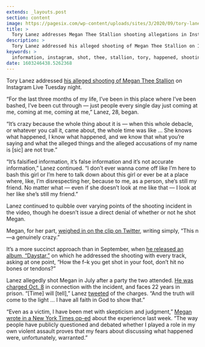 ```yaml
--- 
extends: _layouts.post 
section: content 
image: https://pagesix.com/wp-content/uploads/sites/3/2020/09/tory-lanez.jpg?quality=90&strip=all&w=1200 
title: > 
  Tory Lanez addresses Megan Thee Stallion shooting allegations in Instagram rant 
description: > 
  Tory Lanez addressed his alleged shooting of Megan Thee Stallion on Instagram Live Tuesday night.“For the last three months of my life, I’ve been in this place where I’ve been bashed, I’ve been cut through — just people every single day just coming at me, coming at me, coming at me,” Lanez, 28, began.He was charged Oct. 8 in connection with the incident, and faces 22 years in prison.“[Time] will [tell],” Lanez tweeted of the charges.“The way people have publicly questioned and debated whether I played a role in my own violent assault proves that my fears about discussing what happened were, unfortunately, warranted.” 
keywords: > 
  information, instagram, shot, thee, stallion, tory, happened, shooting, im, ive, allegations, coming, megan, addresses, alleged, rant, lanez 
date: 1603246438.5262368 
--- 
```

<div><p>Tory Lanez addressed <a href="https://pagesix.com/news-alert/tory-lanez-charged-with-shooting-megan-thee-stallion-in-foot/" rel="noopener noreferrer" target="_blank">his alleged shooting of Megan Thee Stallion</a> on Instagram Live Tuesday night.</p>
<p>&#8220;For the last three months of my life, I&#8217;ve been in this place where I&#8217;ve been bashed, I&#8217;ve been cut through &#8212; just people every single day just coming at me, coming at me, coming at me,&#8221; Lanez, 28, began.</p>
<p>&#8220;It&#8217;s crazy because the whole thing about it is &#8212; when this whole debacle, or whatever you call it, came about, the whole time was like &#8230; She knows what happened, I know what happened, and we know that what you&#8217;re saying and what the alleged things and the alleged accusations of my name is [sic] are not true.&#8221;</p>
<p>&#8220;It&#8217;s falsified information, it&#8217;s false information and it&#8217;s not accurate information,&#8221; Lanez continued. &#8220;I don&#8217;t ever wanna come off like I&#8217;m here to bash this girl or I&#8217;m here to talk down about this girl or ever be at a place where, like, I&#8217;m disrespecting her, because to me, as a person, she&#8217;s still my friend. No matter what &#8212; even if she doesn&#8217;t look at me like that &#8212; I look at her like she&#8217;s still my friend.&#8221;</p>
 
<p>Lanez continued to quibble over varying points of the shooting incident in the video, though he doesn&#8217;t issue a direct denial of whether or not he shot Megan.</p>
<p>Megan, for her part, <a href="https://twitter.com/theestallion/status/1318711845042020353" rel="noopener noreferrer" target="_blank">weighed in on the clip on Twitter</a>, writing simply, &#8220;This n&#8212;a genuinely crazy.&#8221;</p>
<p>It&#8217;s a more succinct approach than in September, when <a href="https://pagesix.com/2020/09/25/tory-lanez-denies-on-new-album-shooting-megan-thee-stallion/" rel="noopener noreferrer" target="_blank">he released an album, &#8220;Daystar,&#8221;</a> on which he addressed the shooting with every track, asking at one point, &#8220;How the f&#8211;k you get shot in your foot, don&#8217;t hit no bones or tendons?&#8221;</p>
<p>Lanez allegedly shot Megan in July after a party the two attended. <a href="https://pagesix.com/2020/10/08/tory-lanez-charged-with-shooting-megan-thee-stallion-in-foot/" rel="noopener noreferrer" target="_blank">He was charged Oct. 8</a> in connection with the incident, and faces 22 years in prison. &#8220;[Time] will [tell],&#8221; Lanez&#160;<a href="https://twitter.com/torylanez/status/1314619038488764419">tweeted</a> of the charges. &#8220;And the truth will come to the light &#8230; I have all faith in God to show that.&#8221;</p>
<p>&#8220;Even as a victim, I have been met with skepticism and judgment,&#8221; <a href="https://pagesix.com/2020/10/13/megan-thee-stallion-writes-new-york-times-op-ed-about-domestic-violence/" rel="noopener noreferrer" target="_blank">Megan wrote in a New York Times op-ed</a> about the experience last week. &#8220;The way people have publicly questioned and debated whether I played a role in my own violent assault proves that my fears about discussing what happened were, unfortunately, warranted.&#8221;</p>
			</div>